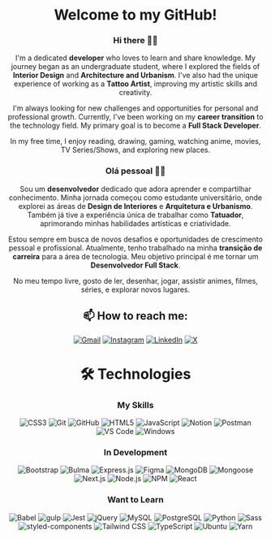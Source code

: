 <div align="center">

# Welcome to my GitHub!

### Hi there 👋🏻

I'm a dedicated **developer** who loves to learn and share knowledge. My journey began as an undergraduate student, where I explored the fields of **Interior Design** and **Architecture and Urbanism**. I've also had the unique experience of working as a **Tattoo Artist**, improving my artistic skills and creativity.

I'm always looking for new challenges and opportunities for personal and professional growth. Currently, I've been working on my **career transition** to the technology field. My primary goal is to become a **Full Stack Developer**.

In my free time, I enjoy reading, drawing, gaming, watching anime, movies, TV Series/Shows, and exploring new places.

### Olá pessoal 👋🏻

Sou um **desenvolvedor** dedicado que adora aprender e compartilhar conhecimento. Minha jornada começou como estudante universitário, onde explorei as áreas de **Design de Interiores** e **Arquitetura e Urbanismo**. Também já tive a experiência única de trabalhar como **Tatuador**, aprimorando minhas habilidades artísticas e criatividade.

Estou sempre em busca de novos desafios e oportunidades de crescimento pessoal e profissional. Atualmente, tenho trabalhado na minha **transição de carreira** para a área de tecnologia. Meu objetivo principal é me tornar um **Desenvolvedor Full Stack**.

No meu tempo livre, gosto de ler, desenhar, jogar, assistir animes, filmes, séries, e explorar novos lugares.

## 📫 How to reach me:

[![Gmail](https://img.shields.io/badge/Gmail-ea4335.svg?logo=gmail&logoColor=white&link=mailto:ramoonlorenzo@gmail.com)](mailto:ramoonlorenzo@gmail.com) [![Instagram](https://img.shields.io/badge/Instagram-e4405f.svg?logo=instagram&logoColor=white)](https://instagram.com/ramoonlorenzo) [![LinkedIn](https://img.shields.io/badge/LinkedIn-0078d4.svg?logo=linkedin&logoColor=white)](https://linkedin.com/in/ramoonlorenzo) [![X](https://img.shields.io/badge/Follow_@ramoonlorenzo-171818.svg?logo=x)](https://twitter.com/ramoonlorenzo)

# 🛠️ Technologies

### My Skills

![CSS3](https://img.shields.io/badge/CSS3-0078d4.svg?style=for-the-badge&logo=css3) ![Git](https://img.shields.io/badge/Git-181717.svg?style=for-the-badge&logo=git) ![GitHub](https://img.shields.io/badge/GitHub-181717.svg?style=for-the-badge&logo=github) ![HTML5](https://img.shields.io/badge/HTML5-e96228.svg?style=for-the-badge&logo=html5&logoColor=white) ![JavaScript](https://img.shields.io/badge/JavaScript-181717.svg?style=for-the-badge&logo=javascript) ![Notion](https://img.shields.io/badge/Notion-181717.svg?style=for-the-badge&logo=notion) ![Postman](https://img.shields.io/badge/Postman-ff6c37.svg?style=for-the-badge&logo=postman&logoColor=white) ![VS Code](https://img.shields.io/badge/VS_Code-0078d4.svg?style=for-the-badge&logo=visualstudiocode) ![Windows](https://img.shields.io/badge/Windows-0078d4?style=for-the-badge&logo=windows)

### In Development

![Bootstrap](https://img.shields.io/badge/Bootstrap-8612fb.svg?style=for-the-badge&logo=bootstrap&logoColor=white) ![Bulma](https://img.shields.io/badge/Bulma-181717.svg?style=for-the-badge&logo=bulma) ![Express.js](https://img.shields.io/badge/Express.js-181717.svg?style=for-the-badge&logo=express) ![Figma](https://img.shields.io/badge/Figma-181717.svg?style=for-the-badge&logo=figma&logoColor=white) ![MongoDB](https://img.shields.io/badge/MongoDB-181717.svg?style=for-the-badge&logo=mongodb) ![Mongoose](https://img.shields.io/badge/Mongoose-a03333.svg?style=for-the-badge&logo=mongoose) ![Next.js](https://img.shields.io/badge/Next.js-181717.svg?style=for-the-badge&logo=nextdotjs) ![Node.js](https://img.shields.io/badge/Node.js-339933.svg?style=for-the-badge&logo=nodedotjs&logoColor=white) ![NPM](https://img.shields.io/badge/NPM-181717.svg?style=for-the-badge&logo=npm) ![React](https://img.shields.io/badge/React-181717.svg?style=for-the-badge&logo=react)

### Want to Learn

![Babel](https://img.shields.io/badge/Babel-181717.svg?style=for-the-badge&logo=babel) ![gulp](https://img.shields.io/badge/Gulp-181717.svg?style=for-the-badge&logo=gulp) ![Jest](https://img.shields.io/badge/Jest-99425b.svg?style=for-the-badge&logo=jest) ![jQuery](https://img.shields.io/badge/jQuery-0769ad.svg?style=for-the-badge&logo=jquery) ![MySQL](https://img.shields.io/badge/MySQL-4a7da4.svg?style=for-the-badge&logo=mysql&logoColor=white) ![PostgreSQL](https://img.shields.io/badge/PostgreSQL-2f5e8d.svg?style=for-the-badge&logo=postgresql&logoColor=white) ![Python](https://img.shields.io/badge/Python-181717.svg?style=for-the-badge&logo=python) ![Sass](https://img.shields.io/badge/Sass-181717.svg?style=for-the-badge&logo=sass) ![styled-components](https://img.shields.io/badge/styled--components-181717.svg?style=for-the-badge&logo=styledcomponents) ![Tailwind CSS](https://img.shields.io/badge/Tailwind_CSS-181717.svg?style=for-the-badge&logo=tailwindcss) ![TypeScript](https://img.shields.io/badge/TypeScript-0078d4.svg?style=for-the-badge&logo=typescript&logoColor=white) ![Ubuntu](https://img.shields.io/badge/Ubuntu-e95420.svg?style=for-the-badge&logo=ubuntu&logoColor=white) ![Yarn](https://img.shields.io/badge/Yarn-181717.svg?style=for-the-badge&logo=yarn)

</div>
